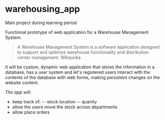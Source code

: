 # warehousing_app
Main project during learning period

Functional prototype of web application for a Warehouse Management System.

> A Warehouse Management System is a software application designed to support and optimize warehouse functionality and distribution center management. Wikipedia

It will be custom, dynamic web application that stores the information in a database, has a user system and let's registered users interact with the contents of the database with web forms, making persistent changes on the website content.

*The app will:*

- keep track of:
-- stock location
-- quanity
- allow the users move the stock across departments
- allow place orders
